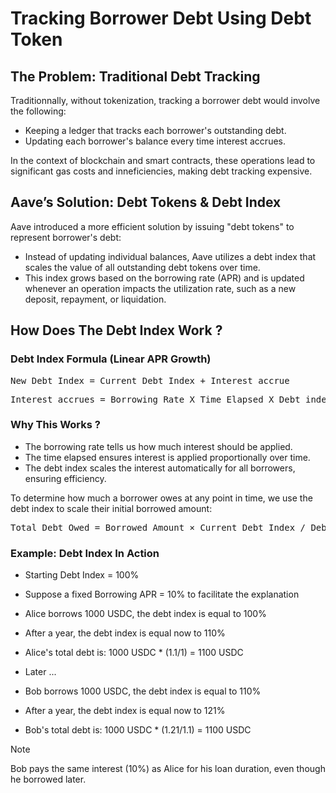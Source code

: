 # Tracking Borrower Debt Using Debt Token

## The Problem: Traditional Debt Tracking

Traditionnally, without tokenization, tracking a borrower debt would involve the following:

* Keeping a ledger that tracks each borrower's outstanding debt.
* Updating each borrower's balance every time interest accrues.

In the context of blockchain and smart contracts, these operations lead to significant
gas costs and inneficiencies, making debt tracking expensive.

## Aave’s Solution: Debt Tokens & Debt Index

Aave introduced a more efficient solution by issuing "debt tokens" to represent borrower's
debt:
* Instead of updating individual balances, Aave utilizes a debt index that scales the 
value of all outstanding debt tokens over time. 
* This index grows based on the borrowing rate (APR) and is updated whenever an operation 
impacts the utilization rate, such as a new deposit, repayment, or liquidation.

## How Does The Debt Index Work ?

### Debt Index Formula (Linear APR Growth)

<pre>
New Debt Index = Current Debt Index + Interest accrue
</pre>

<pre>
Interest accrues = Borrowing Rate X Time Elapsed X Debt index / ONE_YEAR
</pre>

### Why This Works ?

* The borrowing rate tells us how much interest should be applied.
* The time elapsed ensures interest is applied proportionally over time.
* The debt index scales the interest automatically for all borrowers, ensuring efficiency.

To determine how much a borrower owes at any point in time, we use the debt index to scale 
their initial borrowed amount:

<pre>
Total Debt Owed = Borrowed Amount × Current Debt Index / Debt Index at Borrowing
</pre>

### Example: Debt Index In Action

* Starting Debt Index = 100%
* Suppose a fixed Borrowing APR = 10% to facilitate the explanation
* Alice borrows 1000 USDC, the debt index is equal to 100%
* After a year, the debt index is equal now to 110%
* Alice's total debt is: 1000 USDC * (1.1/1) = 1100 USDC

* Later ...

* Bob borrows 1000 USDC, the debt index is equal to 110%
* After a year, the debt index is equal now to 121%
* Bob's total debt is: 1000 USDC * (1.21/1.1) = 1100 USDC

> [!NOTE]  
> Bob pays the same interest (10%) as Alice for his loan duration, even though he borrowed 
> later.